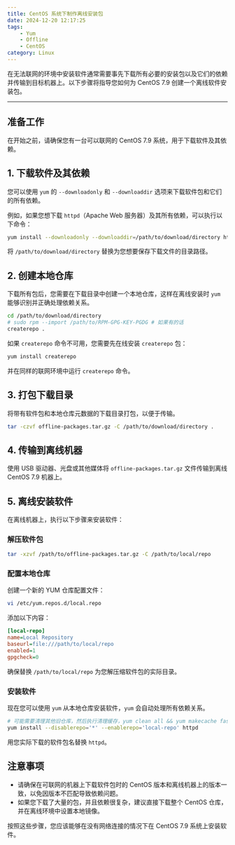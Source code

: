 ```yaml
---
title: CentOS 系统下制作离线安装包
date: 2024-12-20 12:17:25
tags:
    - Yum
    - Offline
    - CentOS
category: Linux
---
```



在无法联网的环境中安装软件通常需要事先下载所有必要的安装包以及它们的依赖并传输到目标机器上。以下步骤将指导您如何为 CentOS 7.9 创建一个离线软件安装包。

---

## 准备工作

在开始之前，请确保您有一台可以联网的 CentOS 7.9 系统，用于下载软件及其依赖。

## 1. 下载软件及其依赖

您可以使用 `yum` 的 `--downloadonly` 和 `--downloaddir` 选项来下载软件包和它们的所有依赖。

例如，如果您想下载 `httpd`（Apache Web 服务器）及其所有依赖，可以执行以下命令：

```bash
yum install --downloadonly --downloaddir=/path/to/download/directory httpd
```

将 `/path/to/download/directory` 替换为您想要保存下载文件的目录路径。

## 2. 创建本地仓库

下载所有包后，您需要在下载目录中创建一个本地仓库，这样在离线安装时 `yum` 能够识别并正确处理依赖关系。

```bash
cd /path/to/download/directory
# sudo rpm --import /path/to/RPM-GPG-KEY-PGDG # 如果有的话
createrepo .
```

如果 `createrepo` 命令不可用，您需要先在线安装 `createrepo` 包：

```bash
yum install createrepo
```

并在同样的联网环境中运行 `createrepo` 命令。

## 3. 打包下载目录

将带有软件包和本地仓库元数据的下载目录打包，以便于传输。

```bash
tar -czvf offline-packages.tar.gz -C /path/to/download/directory .
```

## 4. 传输到离线机器

使用 USB 驱动器、光盘或其他媒体将 `offline-packages.tar.gz` 文件传输到离线 CentOS 7.9 机器上。

## 5. 离线安装软件

在离线机器上，执行以下步骤来安装软件：

### 解压软件包

```bash
tar -xzvf /path/to/offline-packages.tar.gz -C /path/to/local/repo
```

### 配置本地仓库

创建一个新的 YUM 仓库配置文件：

```bash
vi /etc/yum.repos.d/local.repo
```

添加以下内容：

```ini
[local-repo]
name=Local Repository
baseurl=file:///path/to/local/repo
enabled=1
gpgcheck=0
```

确保替换 `/path/to/local/repo` 为您解压缩软件包的实际目录。

### 安装软件

现在您可以使用 `yum` 从本地仓库安装软件，`yum` 会自动处理所有依赖关系。

```bash
# 可能需要清理其他旧仓库，然后执行清理缓存，yum clean all && yum makecache fast
yum install --disablerepo='*' --enablerepo='local-repo' httpd
```

用您实际下载的软件包名替换 `httpd`。

## 注意事项

- 请确保在可联网的机器上下载软件包时的 CentOS 版本和离线机器上的版本一致，以免因版本不匹配导致依赖问题。
- 如果您下载了大量的包，并且依赖很复杂，建议直接下载整个 CentOS 仓库，并在离线环境中设置本地镜像。

按照这些步骤，您应该能够在没有网络连接的情况下在 CentOS 7.9 系统上安装软件。

